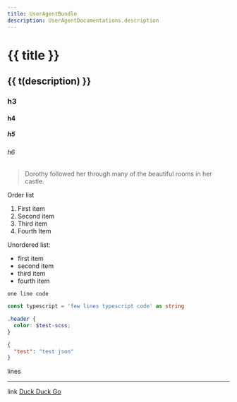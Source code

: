 ```yaml
---
title: UserAgentBundle
description: UserAgentDocumentations.description
---
```


# {{ title }}

## {{ t(description) }}

### h3

#### h4

##### h5

###### h6

> Dorothy followed her through many of the beautiful rooms in her castle.

Order list

1. First item
2. Second item
3. Third item
4. Fourth Item

Unordered list:

- first item
- second item
- third item
- fourth item

`one line code`

```ts
const typescript = 'few lines typescript code' as string
```

```scss
.header {
  color: $test-scss;
}
```

```json
{
  "test": "test json"
}
```

lines

---

link [Duck Duck Go](https://duckduckgo.com)

<i18n src="@Bundles/UserAgentBundle/Locales/UserAgentDocumentations.locales.json"></i18n>

<script setup lang="ts">
import { useI18n } from 'vue-i18n'

const { t } = useI18n()
</script>
